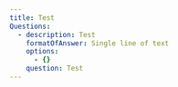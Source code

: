 ```yaml
---
title: Test
Questions:
  - description: Test
    formatOfAnswer: Single line of text
    options:
      - {}
    question: Test
---
```


